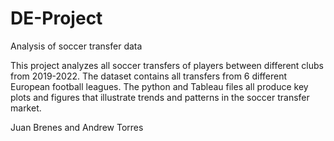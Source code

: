 # DE-Project
Analysis of soccer transfer data

This project analyzes all soccer transfers of players between different clubs from 2019-2022. 
The dataset contains all transfers from 6 different European football leagues.
The python and Tableau files all produce key plots and figures that illustrate
trends and patterns in the soccer transfer market. 

Juan Brenes and Andrew Torres
